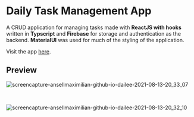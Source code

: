 # Daily Task Management App

A CRUD application for managing tasks made with **ReactJS with hooks** written in **Typscript** and **Firebase** for storage and authentication as the backend. **MaterialUI** was used for much of the styling of the application.

Visit the app [here](https://ansellmaximilian.github.io/dailee).

## Preview

![screencapture-ansellmaximilian-github-io-dailee-2021-08-13-20_33_07](https://user-images.githubusercontent.com/56351143/129364995-3bed6338-f837-4d29-947f-23cccf944953.png)

<br>

![screencapture-ansellmaximilian-github-io-dailee-2021-08-13-20_32_10](https://user-images.githubusercontent.com/56351143/129364846-03c4e47b-48a9-458f-bd17-35c42d578cd0.png)
